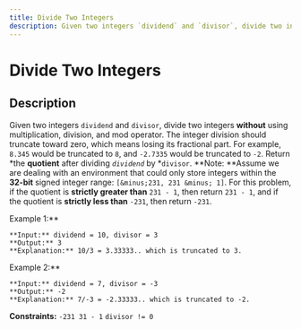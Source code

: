 ```yaml
---
title: Divide Two Integers
description: Given two integers `dividend` and `divisor`, divide two integers **without** using multiplication, d
---
```

# Divide Two Integers
## Description
Given two integers `dividend` and `divisor`, divide two integers **without** using multiplication, division, and mod operator.
The integer division should truncate toward zero, which means losing its fractional part. For example, `8.345` would be truncated to `8`, and `-2.7335` would be truncated to `-2`.
Return *the **quotient** after dividing *`dividend`* by *`divisor`.
**Note: **Assume we are dealing with an environment that could only store integers within the **32-bit** signed integer range: `[&minus;231, 231 &minus; 1]`. For this problem, if the quotient is **strictly greater than** `231 - 1`, then return `231 - 1`, and if the quotient is **strictly less than** `-231`, then return `-231`.
 
Example 1:**
```
**Input:** dividend = 10, divisor = 3
**Output:** 3
**Explanation:** 10/3 = 3.33333.. which is truncated to 3.
```
Example 2:**
```
**Input:** dividend = 7, divisor = -3
**Output:** -2
**Explanation:** 7/-3 = -2.33333.. which is truncated to -2.
```
 
**Constraints:**
	`-231 31 - 1`
	`divisor != 0`

